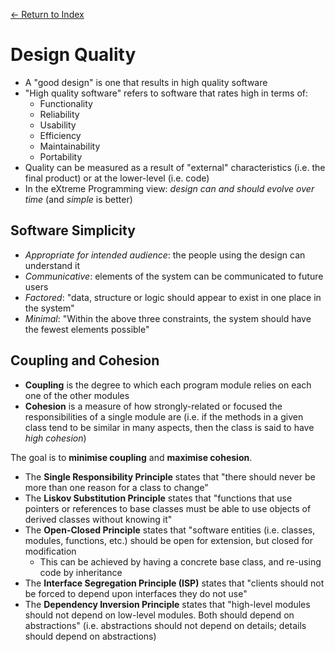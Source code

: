 [← Return to Index](https://github.com/cjmlgrto/fit3140-notes/)

# Design Quality

- A "good design" is one that results in high quality software
- "High quality software" refers to software that rates high in terms of:
	- Functionality
	- Reliability
	- Usability
	- Efficiency
	- Maintainability
	- Portability
- Quality can be measured as a result of "external" characteristics (i.e. the final product) or at the lower-level (i.e. code)
- In the eXtreme Programming view: _design can and should evolve over time_ (and _simple_ is better)

## Software Simplicity

- _Appropriate for intended audience_: the people using the design can understand it
- _Communicative_: elements of the system can be communicated to future users
- _Factored_: "data, structure or logic should appear to exist in one place in the system"
- _Minimal_: "Within the above three constraints, the system should have the fewest elements possible"

## Coupling and Cohesion

- **Coupling** is the degree to which each program module relies on each one of the other modules
- **Cohesion** is a measure of how strongly-related or focused the responsibilities of a single module are (i.e. if the methods in a given class tend to be similar in many aspects, then the class is said to have _high cohesion_)

The goal is to **minimise coupling** and **maximise cohesion**.

- The **Single Responsibility Principle** states that "there should never be more than one reason for a class to change"
- The **Liskov Substitution Principle** states that "functions that use pointers or references to base classes must be able to use objects of derived classes without knowing it"
- The **Open-Closed Principle** states that "software entities (i.e. classes, modules, functions, etc.) should be open for extension, but closed for modification
	- This can be achieved by having a concrete base class, and re-using code by inheritance
- The **Interface Segregation Principle (ISP)** states that "clients should not be forced to depend upon interfaces they do not use"
- The **Dependency Inversion Principle** states that "high-level modules should not depend on low-level modules. Both should depend on abstractions" (i.e. abstractions should not depend on details; details should depend on abstractions)

